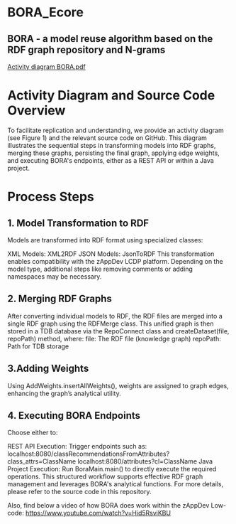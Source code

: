 # BORA_Ecore
## BORA - a model reuse algorithm based on the RDF graph repository and N-grams

[Activity diagram BORA.pdf](https://github.com/user-attachments/files/17395604/Activity.diagram.BORA.pdf)


# Activity Diagram and Source Code Overview
To facilitate replication and understanding, we provide an activity diagram (see Figure 1) and the relevant source code on GitHub. This diagram illustrates the sequential steps in transforming models into RDF graphs, merging these graphs, persisting the final graph, applying edge weights, and executing BORA's endpoints, either as a REST API or within a Java project.

# Process Steps
## 1. Model Transformation to RDF
Models are transformed into RDF format using specialized classes:

XML Models: XML2RDF
JSON Models: JsonToRDF
This transformation enables compatibility with the zAppDev LCDP platform. Depending on the model type, additional steps like removing comments or adding namespaces may be necessary.

## 2. Merging RDF Graphs
After converting individual models to RDF, the RDF files are merged into a single RDF graph using the RDFMerge class. This unified graph is then stored in a TDB database via the RepoConnect class and createDataset(file, repoPath) method, where:
file: The RDF file (knowledge graph)
repoPath: Path for TDB storage

## 3.Adding Weights
Using AddWeights.insertAllWeights(), weights are assigned to graph edges, enhancing the graph’s analytical utility.

## 4. Executing BORA Endpoints
Choose either to:

REST API Execution: Trigger endpoints such as:
localhost:8080/classRecommendationsFromAttributes?class_attrs=ClassName
localhost:8080/attributes?cl=ClassName
Java Project Execution: Run BoraMain.main() to directly execute the required operations.
This structured workflow supports effective RDF graph management and leverages BORA's analytical functions. For more details, please refer to the source code in this repository.

Also, find below a video of how BORA does work within the zAppDev Low-code:
https://www.youtube.com/watch?v=Hid5RsviKBU
